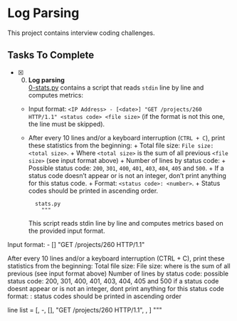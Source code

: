 # Log Parsing

This project contains interview coding challenges.

## Tasks To Complete

- [x] 0. **Log parsing**<br/>[0-stats.py](0-stats.py) contains a script that reads `stdin` line by line and computes metrics:

  - Input format: `<IP Address> - [<date>] "GET /projects/260 HTTP/1.1" <status code> <file size>` (if the format is not this one, the line must be skipped).
  - After every 10 lines and/or a keyboard interruption (`CTRL + C`), print these statistics from the beginning: + Total file size: `File size: <total size>`. + Where `<total size>` is the sum of all previous `<file size>` (see input format above) + Number of lines by status code: + Possible status code: `200`, `301`, `400`, `401`, `403`, `404`, `405` and `500`. + If a status code doesn’t appear or is not an integer, don’t print anything for this status code. + Format: `<status code>: <number>`. + Status codes should be printed in ascending order.

          stats.py
            """

    This script reads stdin line by line and computes metrics based on the provided
    input format.

Input format: <IP Address> - [<date>] "GET /projects/260 HTTP/1.1"
<status code> <file size>

After every 10 lines and/or a keyboard interruption (CTRL + C),
print these statistics from the beginning:
Total file size: File size: <total size>
where <total size> is the sum of all previous <file size>
(see input format above)
Number of lines by status code:
possible status code: 200, 301, 400, 401, 403, 404, 405 and 500
if a status code doesnt appear or is not an integer,
dont print anything for this status code
format: <status code>: <number>
status codes should be printed in ascending order

line list = [<IP Address>, -, [<date>], "GET /projects/260 HTTP/1.1",
<status code>, <file size>]
"""
